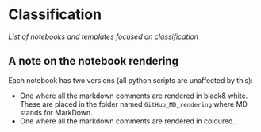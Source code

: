 # Classification
*List of notebooks and templates focused on classification*

## A note on the notebook rendering
Each notebook has two versions (all python scripts are unaffected by this):
- One where all the markdown comments are rendered in black& white. These are placed in the folder named `GitHub_MD_rendering` where MD stands for MarkDown.
- One where all the markdown comments are rendered in coloured.